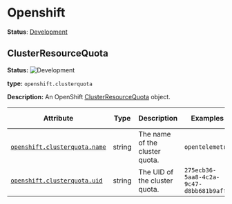 # Openshift

**Status**: [Development][DocumentStatus]

## ClusterResourceQuota

<!-- semconv entity.openshift.clusterquota -->
<!-- NOTE: THIS TEXT IS AUTOGENERATED. DO NOT EDIT BY HAND. -->
<!-- see templates/registry/markdown/snippet.md.j2 -->
<!-- prettier-ignore-start -->
<!-- markdownlint-capture -->
<!-- markdownlint-disable -->


**Status:** ![Development](https://img.shields.io/badge/-development-blue)

**type:** `openshift.clusterquota`

**Description:** An OpenShift [ClusterResourceQuota](https://docs.redhat.com/en/documentation/openshift_container_platform/4.19/html/schedule_and_quota_apis/clusterresourcequota-quota-openshift-io-v1#clusterresourcequota-quota-openshift-io-v1) object.

| Attribute  | Type | Description  | Examples  | [Requirement Level](https://opentelemetry.io/docs/specs/semconv/general/attribute-requirement-level/) | Stability |
|---|---|---|---|---|---|
| [`openshift.clusterquota.name`](/docs/registry/attributes/openshift.md) | string | The name of the cluster quota. | `opentelemetry` | `Recommended` | ![Development](https://img.shields.io/badge/-development-blue) |
| [`openshift.clusterquota.uid`](/docs/registry/attributes/openshift.md) | string | The UID of the cluster quota. | `275ecb36-5aa8-4c2a-9c47-d8bb681b9aff` | `Recommended` | ![Development](https://img.shields.io/badge/-development-blue) |

<!-- markdownlint-restore -->
<!-- prettier-ignore-end -->
<!-- END AUTOGENERATED TEXT -->
<!-- endsemconv -->

[DocumentStatus]: https://opentelemetry.io/docs/specs/otel/document-status
